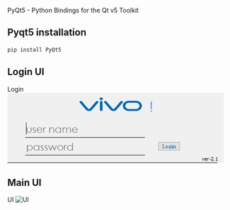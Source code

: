 PyQt5 - Python Bindings for the Qt v5 Toolkit

## Pyqt5 installation

```sh
pip install PyQt5
```

## Login UI

 Login
![Login](images/Capture.PNG)

## Main UI

UI
![UI](images/Capture1.PNG)
